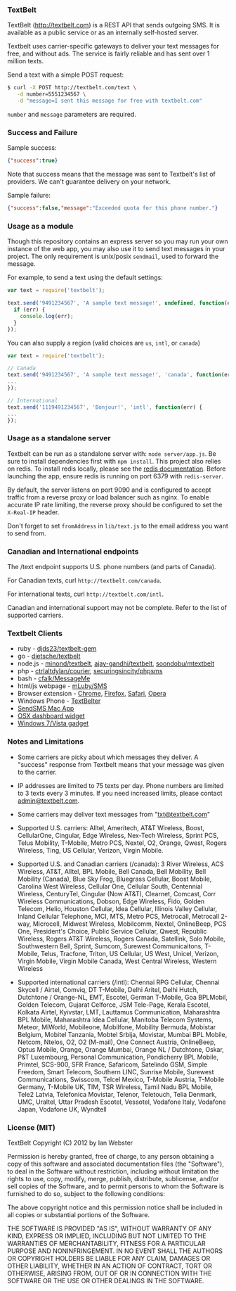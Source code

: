 ### TextBelt
TextBelt (http://textbelt.com) is a REST API that sends outgoing SMS. It is available as a public service or as an internally self-hosted server.

Textbelt uses carrier-specific gateways to deliver your text messages for free, and without ads.  The service is fairly reliable and has sent over 1 million texts.

Send a text with a simple POST request:

```sh
$ curl -X POST http://textbelt.com/text \
   -d number=5551234567 \
   -d "message=I sent this message for free with textbelt.com"
```

`number` and `message` parameters are required.

### Success and Failure
Sample success:

```json
{"success":true}
```

Note that success means that the message was sent to Textbelt's list of providers.  We can't guarantee delivery on your network.

Sample failure:

```json
{"success":false,"message":"Exceeded quota for this phone number."}
```

### Usage as a module

Though this repository contains an express server so you may run your own
instance of the web app, you may also use it to send text messages in your
project. The only requirement is unix/posix `sendmail`, used to forward the message.

For example, to send a text using the default settings:

```js
var text = require('textbelt');

text.send('9491234567', 'A sample text message!', undefined, function(err) {
  if (err) {
    console.log(err);
  }
});
```

You can also supply a region (valid choices are `us`, `intl`, or `canada`)

```js
var text = require('textbelt');

// Canada
text.send('9491234567', 'A sample text message!', 'canada', function(err) {
...
});

// International
text.send('1119491234567', 'Bonjour!', 'intl', function(err) {
...
});
```

### Usage as a standalone server

Textbelt can be run as a standalone server with: `node server/app.js`.  Be sure to install dependencies first with `npm install`. This project also relies on redis. To install redis locally, please see the [redis documentation](http://redis.io/topics/quickstart). Before launching the app, ensure redis is running on port 6379 with `redis-server`.

By default, the server listens on port 9090 and is configured to accept traffic from a reverse proxy or load balancer such as nginx.  To enable accurate IP rate limiting, the reverse proxy should be configured to set the `X-Real-IP` header.

Don't forget to set `fromAddress` in `lib/text.js` to the email address you want to send from.

### Canadian and International endpoints

The /text endpoint supports U.S. phone numbers (and parts of Canada).

For Canadian texts, curl `http://textbelt.com/canada`.

For international texts, curl `http://textbelt.com/intl`.

Canadian and international support may not be complete.  Refer to the list of supported carriers.

### Textbelt Clients

  * ruby - [djds23/textbelt-gem](https://github.com/djds23/textbelt-gem)
  * go - [dietsche/textbelt](https://github.com/dietsche/textbelt)
  * node.js - [minond/textbelt](https://github.com/minond/textbelt), [ajay-gandhi/textbelt](https://github.com/ajay-gandhi/textbelt), [soondobu/mtextbelt](https://github.com/soondobu/mtextbelt)
  * php - [ctrlaltdylan/courier](https://github.com/ctrlaltdylan/courier), [securingsincity/phpsms](https://github.com/securingsincity/phpsms)
  * bash - [cfalk/MessageMe](https://github.com/cfalk/MessageMe)
  * html/js webpage - [mLuby/SMS](https://github.com/mLuby/SMS)
  * Browser extension - [Chrome](https://chrome.google.com/webstore/detail/textbelter/clciehobfheendclpnmbgbalelignpoa), [Firefox](https://addons.mozilla.org/en-US/firefox/addon/textbelter/), [Safari](https://github.com/daluu/textbelt-clients/raw/master/textbelter.safariextz), [Opera](https://addons.opera.com/en/extensions/details/textbelter/?display=en)
  * Windows Phone - [TextBelter](https://www.microsoft.com/en-us/store/apps/textbelter/9nblggh1z2dg)
  * [SendSMS Mac App](https://itunes.apple.com/app/sendsms/id584131262?mt=12)
  * [OSX dashboard widget](https://github.com/daluu/textbelt-clients/releases/download/1.0/TextBelter.wdgt.zip)
  * [Windows 7/Vista gadget](https://github.com/daluu/textbelt-clients/releases/download/1.0/textbelter.gadget.zip)


### Notes and Limitations

 * Some carriers are picky about which messages they deliver. A "success" response from Textbelt means that your message was given to the carrier.

 *  IP addresses are limited to 75 texts per day.  Phone numbers are limited to 3 texts every 3 minutes.  If you need increased limits, please contact admin@textbelt.com.

 *  Some carriers may deliver text messages from "txt@textbelt.com"

 *  Supported U.S. carriers: Alltel, Ameritech, AT&T Wireless, Boost, CellularOne, Cingular, Edge Wireless, Nex-Tech Wireless, Sprint PCS, Telus Mobility, T-Mobile, Metro PCS, Nextel, O2, Orange, Qwest, Rogers Wireless, Ting, US Cellular, Verizon, Virgin Mobile.

 *  Supported U.S. and Canadian carriers (/canada):  3 River Wireless, ACS Wireless, AT&T, Alltel, BPL Mobile, Bell Canada, Bell Mobility, Bell Mobility (Canada), Blue Sky Frog, Bluegrass Cellular, Boost Mobile, Carolina West Wireless, Cellular One, Cellular South, Centennial Wireless, CenturyTel, Cingular (Now AT&T), Clearnet, Comcast, Corr Wireless Communications, Dobson, Edge Wireless, Fido, Golden Telecom, Helio, Houston Cellular, Idea Cellular, Illinois Valley Cellular, Inland Cellular Telephone, MCI, MTS, Metro PCS, Metrocall, Metrocall 2-way, Microcell, Midwest Wireless, Mobilcomm, Nextel, OnlineBeep, PCS One, President's Choice, Public Service Cellular, Qwest, Republic Wireless, Rogers AT&T Wireless, Rogers Canada, Satellink, Solo Mobile, Southwestern Bell, Sprint, Sumcom, Surewest Communicaitons, T-Mobile, Telus, Tracfone, Triton, US Cellular, US West, Unicel, Verizon, Virgin Mobile, Virgin Mobile Canada, West Central Wireless, Western Wireless

 *  Supported international carriers (/intl):  Chennai RPG Cellular, Chennai Skycell / Airtel, Comviq, DT T-Mobile, Delhi Aritel, Delhi Hutch, Dutchtone / Orange-NL, EMT, Escotel, German T-Mobile, Goa BPLMobil, Golden Telecom, Gujarat Celforce, JSM Tele-Page, Kerala Escotel, Kolkata Airtel, Kyivstar, LMT, Lauttamus Communication, Maharashtra BPL Mobile, Maharashtra Idea Cellular, Manitoba Telecom Systems, Meteor, MiWorld, Mobileone, Mobilfone, Mobility Bermuda, Mobistar Belgium, Mobitel Tanzania, Mobtel Srbija, Movistar, Mumbai BPL Mobile, Netcom, Ntelos, O2, O2 (M-mail), One Connect Austria, OnlineBeep, Optus Mobile, Orange, Orange Mumbai, Orange NL / Dutchtone, Oskar, P&T Luxembourg, Personal Communication, Pondicherry BPL Mobile, Primtel, SCS-900, SFR France, Safaricom, Satelindo GSM, Simple Freedom, Smart Telecom, Southern LINC, Sunrise Mobile, Surewest Communications, Swisscom, Telcel Mexico, T-Mobile Austria, T-Mobile Germany, T-Mobile UK, TIM, TSR Wireless, Tamil Nadu BPL Mobile, Tele2 Latvia, Telefonica Movistar, Telenor, Teletouch, Telia Denmark, UMC, Uraltel, Uttar Pradesh Escotel, Vessotel, Vodafone Italy, Vodafone Japan, Vodafone UK, Wyndtell

### License (MIT)

TextBelt
Copyright (C) 2012 by Ian Webster

Permission is hereby granted, free of charge, to any person obtaining a copy of this software and associated documentation files (the "Software"), to deal in the Software without restriction, including without limitation the rights to use, copy, modify, merge, publish, distribute, sublicense, and/or sell copies of the Software, and to permit persons to whom the Software is furnished to do so, subject to the following conditions:

The above copyright notice and this permission notice shall be included in all copies or substantial portions of the Software.

THE SOFTWARE IS PROVIDED "AS IS", WITHOUT WARRANTY OF ANY KIND, EXPRESS OR IMPLIED, INCLUDING BUT NOT LIMITED TO THE WARRANTIES OF MERCHANTABILITY, FITNESS FOR A PARTICULAR PURPOSE AND NONINFRINGEMENT. IN NO EVENT SHALL THE AUTHORS OR COPYRIGHT HOLDERS BE LIABLE FOR ANY CLAIM, DAMAGES OR OTHER LIABILITY, WHETHER IN AN ACTION OF CONTRACT, TORT OR OTHERWISE, ARISING FROM, OUT OF OR IN CONNECTION WITH THE SOFTWARE OR THE USE OR OTHER DEALINGS IN THE SOFTWARE.
